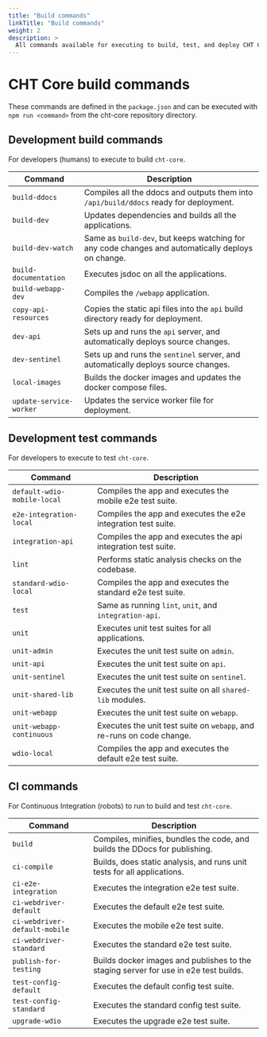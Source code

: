 ```yaml
---
title: "Build commands"
linkTitle: "Build commands"
weight: 2
description: >
  All commands available for executing to build, test, and deploy CHT Core Framework
---
```


# CHT Core build commands

These commands are defined in the `package.json` and can be executed with `npm run <command>` from the cht-core repository directory.

## Development build commands

For developers (humans) to execute to build `cht-core`.

| Command                       | Description |
| ----------------------------- | -- |
| `build-ddocs`                 | Compiles all the ddocs and outputs them into `/api/build/ddocs` ready for deployment. |
| `build-dev`                   | Updates dependencies and builds all the applications. |
| `build-dev-watch`             | Same as `build-dev`, but keeps watching for any code changes and automatically deploys on change. |
| `build-documentation`         | Executes jsdoc on all the applications. |
| `build-webapp-dev`            | Compiles the `/webapp` application. |
| `copy-api-resources`          | Copies the static api files into the `api` build directory ready for deployment. |
| `dev-api`                     | Sets up and runs the `api` server, and automatically deploys source changes. |
| `dev-sentinel`                | Sets up and runs the `sentinel` server, and automatically deploys source changes. |
| `local-images`                | Builds the docker images and updates the docker compose files. |
| `update-service-worker`       | Updates the service worker file for deployment. |

## Development test commands

For developers to execute to test `cht-core`.

| Command                       | Description |
| ----------------------------- | -- |
| `default-wdio-mobile-local`   | Compiles the app and executes the mobile e2e test suite. |
| `e2e-integration-local`       | Compiles the app and executes the e2e integration test suite. |
| `integration-api`             | Compiles the app and executes the api integration test suite. |
| `lint`                        | Performs static analysis checks on the codebase. |
| `standard-wdio-local`         | Compiles the app and executes the standard e2e test suite. |
| `test`                        | Same as running `lint`, `unit`, and `integration-api`. |
| `unit`                        | Executes unit test suites for all applications. |
| `unit-admin`                  | Executes the unit test suite on `admin`. |
| `unit-api`                    | Executes the unit test suite on `api`. |
| `unit-sentinel`               | Executes the unit test suite on `sentinel`. |
| `unit-shared-lib`             | Executes the unit test suite on all `shared-lib` modules. |
| `unit-webapp`                 | Executes the unit test suite on `webapp`. |
| `unit-webapp-continuous`      | Executes the unit test suite on `webapp`, and re-runs on code change. |
| `wdio-local`                  | Compiles the app and executes the default e2e test suite. |

## CI commands

For Continuous Integration (robots) to run to build and test `cht-core`.

| Command                       | Description |
| ----------------------------- | -- |
| `build`                       | Compiles, minifies, bundles the code, and builds the DDocs for publishing. |
| `ci-compile`                  | Builds, does static analysis, and runs unit tests for all applications. |
| `ci-e2e-integration`          | Executes the integration e2e test suite. |
| `ci-webdriver-default`        | Executes the default e2e test suite. |
| `ci-webdriver-default-mobile` | Executes the mobile e2e test suite. |
| `ci-webdriver-standard`       | Executes the standard e2e test suite. |
| `publish-for-testing`         | Builds docker images and publishes to the staging server for use in e2e test builds. |
| `test-config-default`         | Executes the default config test suite. |
| `test-config-standard`        | Executes the standard config test suite. |
| `upgrade-wdio`                | Executes the upgrade e2e test suite. |
